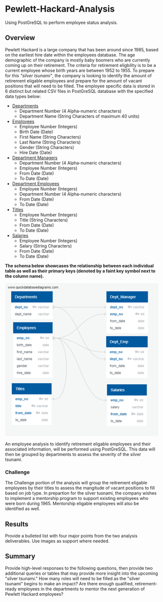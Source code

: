 # Pewlett-Hackard-Analysis
Using PostGreSQL to perform employee status analysis. 

## Overview 
Pewlett Hackard is a large company that has been around since 1985, based on the earliest hire date within the employees database. The age demographic of the company is mostly baby boomers who are currently coming up on their retirement. The criteria for retirement eligbility is to be a current employee whose birth years are between 1952 to 1955. To prepare for this *"silver tsunami"*, the company is looking to identify the amount of retirement eligable employees and prepare for the amount of vacant positions that will need to be filled. The employee specific data is stored in 6 distinct but related CSV files in PostGreSQL database with the specified data types below:

- [Departments](https://github.com/Fabalin/Pewlett-Hackard-Analysis/blob/main/Data/departments.csv)
  - Department Number (4 Alpha-numeric characters)
  - Department Name (String Characters of maximum 40 units)
- [Employees](https://github.com/Fabalin/Pewlett-Hackard-Analysis/blob/main/Data/employees.csv)
  - Employee Number (Integers)
  - Birth Date (Date)
  - First Name (String Characters)
  - Last Name (String Characters)
  - Gender (String Characters)
  - Hire Date (Date)
- [Department Managers](https://github.com/Fabalin/Pewlett-Hackard-Analysis/blob/main/Data/dept_manager.csv)
  - Department Number (4 Alpha-numeric characters)
  - Employee Number (Integers)
  - From Date (Date)
  - To Date (Date)
- [Department Employees](https://github.com/Fabalin/Pewlett-Hackard-Analysis/blob/main/Data/dept_emp.csv)
  - Employee Number (Integers)
  - Department Number (4 Alpha-numeric characters)
  - From Date (Date)
  - To Date (Date)
- [Titles](https://github.com/Fabalin/Pewlett-Hackard-Analysis/blob/main/Data/titles.csv) 
  - Employee Number (Integers)
  - Title (String Characters)
  - From Date (Date)
  - To Date (Date)
- [Salaries](https://github.com/Fabalin/Pewlett-Hackard-Analysis/blob/main/Data/salaries.csv) 
  - Employee Number (Integers)
  - Salary (String Characters)
  - From Date (Date)
  - To Date (Date)

**The schema below showcases the relationship between each individual table as well as their primary keys (denoted by a faint key symbol next to the column name).** 

![Schema](https://github.com/Fabalin/Pewlett-Hackard-Analysis/blob/main/Employees_DBD.png)

An employee analysis to identify retirement eligable employees and their associated information, will be performed using PostGreSQL. This data will then be grouped by departments to assess the severity of the silver tsunami. 

### Challenge 
The Challenge portion of the analysis will group the reitrement eligable employees by their titles to assess the mangitude of vacant positions to fill based on job type. In prepartion for the silver tusnami, the company wishes to implement a mentorship program to support existing employees who were born during 1965. Mentorship eligable employees will also be identified as well.  


## Results 

Provide a bulleted list with four major points from the two analysis deliverables. Use images as support where needed.

## Summary 

Provide high-level responses to the following questions, then provide two additional queries or tables that may provide more insight into the upcoming "silver tsunami."
How many roles will need to be filled as the "silver tsunami" begins to make an impact?
Are there enough qualified, retirement-ready employees in the departments to mentor the next generation of Pewlett Hackard employees?
